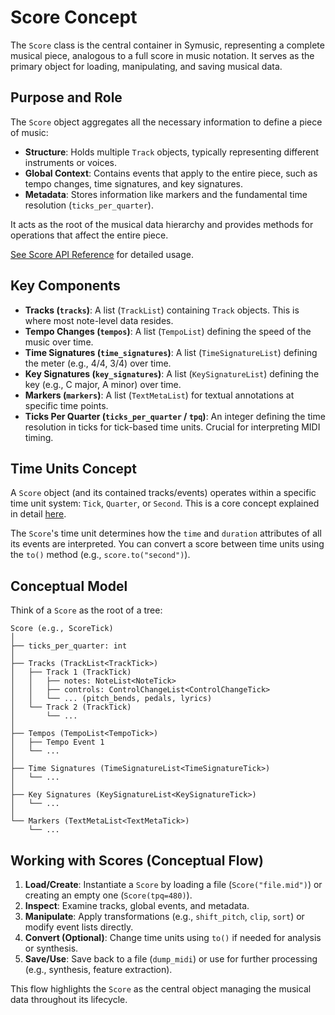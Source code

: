 # Score Concept

The `Score` class is the central container in Symusic, representing a complete musical piece, analogous to a full score in music notation. It serves as the primary object for loading, manipulating, and saving musical data.

## Purpose and Role

The `Score` object aggregates all the necessary information to define a piece of music:

-   **Structure**: Holds multiple `Track` objects, typically representing different instruments or voices.
-   **Global Context**: Contains events that apply to the entire piece, such as tempo changes, time signatures, and key signatures.
-   **Metadata**: Stores information like markers and the fundamental time resolution (`ticks_per_quarter`).

It acts as the root of the musical data hierarchy and provides methods for operations that affect the entire piece.

[See Score API Reference](../api_reference/score.md) for detailed usage.

## Key Components

-   **Tracks (`tracks`)**: A list (`TrackList`) containing `Track` objects. This is where most note-level data resides.
-   **Tempo Changes (`tempos`)**: A list (`TempoList`) defining the speed of the music over time.
-   **Time Signatures (`time_signatures`)**: A list (`TimeSignatureList`) defining the meter (e.g., 4/4, 3/4) over time.
-   **Key Signatures (`key_signatures`)**: A list (`KeySignatureList`) defining the key (e.g., C major, A minor) over time.
-   **Markers (`markers`)**: A list (`TextMetaList`) for textual annotations at specific time points.
-   **Ticks Per Quarter (`ticks_per_quarter` / `tpq`)**: An integer defining the time resolution in ticks for tick-based time units. Crucial for interpreting MIDI timing.

## Time Units Concept

A `Score` object (and its contained tracks/events) operates within a specific time unit system: `Tick`, `Quarter`, or `Second`. This is a core concept explained in detail [here](./time_units.md).

The `Score`'s time unit determines how the `time` and `duration` attributes of all its events are interpreted. You can convert a score between time units using the `to()` method (e.g., `score.to("second")`).

## Conceptual Model

Think of a `Score` as the root of a tree:

```
Score (e.g., ScoreTick)
│
├── ticks_per_quarter: int
│
├── Tracks (TrackList<TrackTick>)
│   ├── Track 1 (TrackTick)
│   │   ├── notes: NoteList<NoteTick>
│   │   ├── controls: ControlChangeList<ControlChangeTick>
│   │   └── ... (pitch_bends, pedals, lyrics)
│   └── Track 2 (TrackTick)
│       └── ...
│
├── Tempos (TempoList<TempoTick>)
│   ├── Tempo Event 1
│   └── ...
│
├── Time Signatures (TimeSignatureList<TimeSignatureTick>)
│   └── ...
│
├── Key Signatures (KeySignatureList<KeySignatureTick>)
│   └── ...
│
└── Markers (TextMetaList<TextMetaTick>)
    └── ...
```

## Working with Scores (Conceptual Flow)

1.  **Load/Create**: Instantiate a `Score` by loading a file (`Score("file.mid")`) or creating an empty one (`Score(tpq=480)`).
2.  **Inspect**: Examine tracks, global events, and metadata.
3.  **Manipulate**: Apply transformations (e.g., `shift_pitch`, `clip`, `sort`) or modify event lists directly.
4.  **Convert (Optional)**: Change time units using `to()` if needed for analysis or synthesis.
5.  **Save/Use**: Save back to a file (`dump_midi`) or use for further processing (e.g., synthesis, feature extraction).

This flow highlights the `Score` as the central object managing the musical data throughout its lifecycle.

